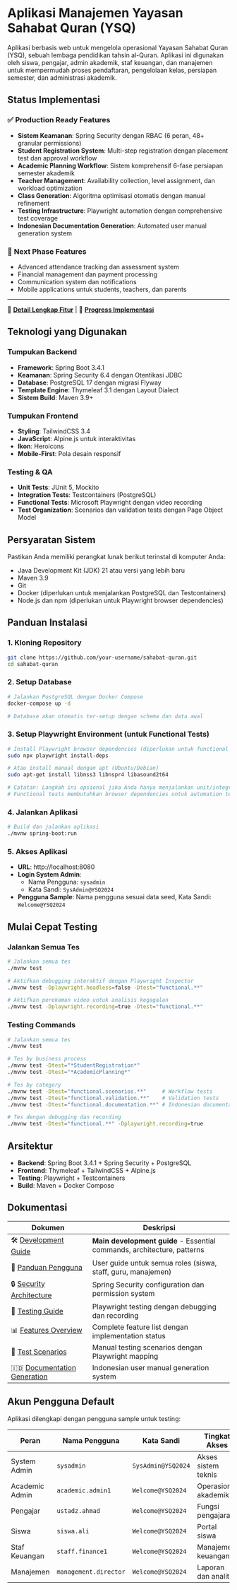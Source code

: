 # Aplikasi Manajemen Yayasan Sahabat Quran (YSQ)

Aplikasi berbasis web untuk mengelola operasional Yayasan Sahabat Quran (YSQ), sebuah lembaga pendidikan tahsin al-Quran. Aplikasi ini digunakan oleh siswa, pengajar, admin akademik, staf keuangan, dan manajemen untuk mempermudah proses pendaftaran, pengelolaan kelas, persiapan semester, dan administrasi akademik.

## Status Implementasi

### ✅ **Production Ready Features**
- **Sistem Keamanan**: Spring Security dengan RBAC (6 peran, 48+ granular permissions)
- **Student Registration System**: Multi-step registration dengan placement test dan approval workflow
- **Academic Planning Workflow**: Sistem komprehensif 6-fase persiapan semester akademik
- **Teacher Management**: Availability collection, level assignment, dan workload optimization  
- **Class Generation**: Algoritma optimisasi otomatis dengan manual refinement
- **Testing Infrastructure**: Playwright automation dengan comprehensive test coverage
- **Indonesian Documentation Generation**: Automated user manual generation system

### 🚧 **Next Phase Features**
- Advanced attendance tracking dan assessment system
- Financial management dan payment processing
- Communication system dan notifications
- Mobile applications untuk students, teachers, dan parents

---

📖 **[Detail Lengkap Fitur](docs/FEATURES.md)** | 🚀 **[Progress Implementasi](docs/IMPLEMENTATION_PROGRESS.md)**

## Teknologi yang Digunakan ##

### Tumpukan Backend
* **Framework**: Spring Boot 3.4.1
* **Keamanan**: Spring Security 6.4 dengan Otentikasi JDBC
* **Database**: PostgreSQL 17 dengan migrasi Flyway
* **Template Engine**: Thymeleaf 3.1 dengan Layout Dialect
* **Sistem Build**: Maven 3.9+

### Tumpukan Frontend
* **Styling**: TailwindCSS 3.4
* **JavaScript**: Alpine.js untuk interaktivitas
* **Ikon**: Heroicons
* **Mobile-First**: Pola desain responsif

### Testing & QA
* **Unit Tests**: JUnit 5, Mockito
* **Integration Tests**: Testcontainers (PostgreSQL)
* **Functional Tests**: Microsoft Playwright dengan video recording
* **Test Organization**: Scenarios dan validation tests dengan Page Object Model

## Persyaratan Sistem ##

Pastikan Anda memiliki perangkat lunak berikut terinstal di komputer Anda:

* Java Development Kit (JDK) 21 atau versi yang lebih baru
* Maven 3.9
* Git
* Docker (diperlukan untuk menjalankan PostgreSQL dan Testcontainers)
* Node.js dan npm (diperlukan untuk Playwright browser dependencies)

## Panduan Instalasi ##

### 1. Kloning Repository
```bash
git clone https://github.com/your-username/sahabat-quran.git
cd sahabat-quran
```

### 2. Setup Database
```bash
# Jalankan PostgreSQL dengan Docker Compose
docker-compose up -d

# Database akan otomatis ter-setup dengan schema dan data awal
```

### 3. Setup Playwright Environment (untuk Functional Tests)
```bash
# Install Playwright browser dependencies (diperlukan untuk functional tests)
sudo npx playwright install-deps

# Atau install manual dengan apt (Ubuntu/Debian)
sudo apt-get install libnss3 libnspr4 libasound2t64

# Catatan: Langkah ini opsional jika Anda hanya menjalankan unit/integration tests
# Functional tests membutuhkan browser dependencies untuk automation testing
```

### 4. Jalankan Aplikasi
```bash
# Build dan jalankan aplikasi
./mvnw spring-boot:run
```

### 5. Akses Aplikasi
- **URL**: http://localhost:8080
- **Login System Admin**: 
  - Nama Pengguna: `sysadmin`
  - Kata Sandi: `SysAdmin@YSQ2024`
- **Pengguna Sample**: Nama pengguna sesuai data seed, Kata Sandi: `Welcome@YSQ2024`

## Mulai Cepat Testing ##

### Jalankan Semua Tes
```bash
# Jalankan semua tes
./mvnw test

# Aktifkan debugging interaktif dengan Playwright Inspector
./mvnw test -Dplaywright.headless=false -Dtest="functional.**"

# Aktifkan perekaman video untuk analisis kegagalan  
./mvnw test -Dplaywright.recording=true -Dtest="functional.**"
```

### Testing Commands
```bash
# Jalankan semua tes
./mvnw test

# Tes by business process
./mvnw test -Dtest="*StudentRegistration*"
./mvnw test -Dtest="*AcademicPlanning*"

# Tes by category
./mvnw test -Dtest="functional.scenarios.**"     # Workflow tests
./mvnw test -Dtest="functional.validation.**"    # Validation tests
./mvnw test -Dtest="functional.documentation.**" # Indonesian documentation generation

# Tes dengan debugging dan recording
./mvnw test -Dtest="functional.**" -Dplaywright.recording=true
```

## Arsitektur ##

- **Backend**: Spring Boot 3.4.1 + Spring Security + PostgreSQL
- **Frontend**: Thymeleaf + TailwindCSS + Alpine.js  
- **Testing**: Playwright + Testcontainers
- **Build**: Maven + Docker Compose

## Dokumentasi

| Dokumen | Deskripsi |
|---------|-----------|
| 🛠️ [Development Guide](CLAUDE.md) | **Main development guide** - Essential commands, architecture, patterns |
| 📖 [Panduan Pengguna](docs/PANDUAN_PENGGUNA.md) | User guide untuk semua roles (siswa, staff, guru, manajemen) |
| 🔒 [Security Architecture](docs/SECURITY.md) | Spring Security configuration dan permission system |
| 🧪 [Testing Guide](docs/TESTING.md) | Playwright testing dengan debugging dan recording |
| 📊 [Features Overview](docs/FEATURES.md) | Complete feature list dengan implementation status |
| 📑 [Test Scenarios](docs/test-scenario/) | Manual testing scenarios dengan Playwright mapping |
| 🇮🇩 [Documentation Generation](docs/USER_MANUAL_GENERATION.md) | Indonesian user manual generation system |

## Akun Pengguna Default ##

Aplikasi dilengkapi dengan pengguna sample untuk testing:

| Peran | Nama Pengguna | Kata Sandi | Tingkat Akses |
|-------|---------------|------------|---------------|
| System Admin | `sysadmin` | `SysAdmin@YSQ2024` | Akses sistem teknis |
| Academic Admin | `academic.admin1` | `Welcome@YSQ2024` | Operasional akademik |
| Pengajar | `ustadz.ahmad` | `Welcome@YSQ2024` | Fungsi pengajaran |
| Siswa | `siswa.ali` | `Welcome@YSQ2024` | Portal siswa |
| Staf Keuangan | `staff.finance1` | `Welcome@YSQ2024` | Manajemen keuangan |
| Manajemen | `management.director` | `Welcome@YSQ2024` | Laporan dan analitik |
